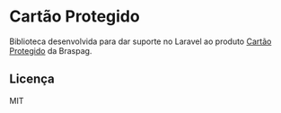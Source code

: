 Cartão Protegido
=

Biblioteca desenvolvida para dar suporte no Laravel ao produto [Cartão Protegido](https://braspag.github.io//manual/cartao-protegido-api-rest) da Braspag.

Licença
--
MIT
